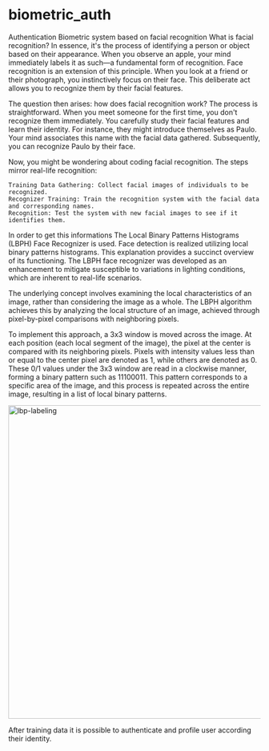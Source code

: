 # biometric_auth
Authentication Biometric system  based on facial recognition
 What is facial recognition? In essence, it's the process of identifying a person or object based on their appearance. When you observe an apple, your mind immediately labels it as such—a fundamental form of recognition. Face recognition is an extension of this principle. When you look at a friend or their photograph, you instinctively focus on their face. This deliberate act allows you to recognize them by their facial features.

The question then arises: how does facial recognition work? The process is straightforward. When you meet someone for the first time, you don't recognize them immediately. You carefully study their facial features and learn their identity. For instance, they might introduce themselves as Paulo. Your mind associates this name with the facial data gathered. Subsequently, you can recognize Paulo by their face.

Now, you might be wondering about coding facial recognition. The steps mirror real-life recognition:

    Training Data Gathering: Collect facial images of individuals to be recognized.
    Recognizer Training: Train the recognition system with the facial data and corresponding names.
    Recognition: Test the system with new facial images to see if it identifies them.

In order to get this informations The Local Binary Patterns Histograms (LBPH) Face Recognizer is used. Face detection  is realized utilizing local binary patterns histograms. This explanation provides a succinct overview of its functioning.
The LBPH face recognizer was developed as an enhancement to mitigate susceptible to variations in lighting conditions, which are inherent to real-life scenarios.

The underlying concept involves examining the local characteristics of an image, rather than considering the image as a whole. The LBPH algorithm achieves this by analyzing the local structure of an image, achieved through pixel-by-pixel comparisons with neighboring pixels.

To implement this approach, a 3x3 window is moved across the image. At each position (each local segment of the image), the pixel at the center is compared with its neighboring pixels. Pixels with intensity values less than or equal to the center pixel are denoted as 1, while others are denoted as 0. These 0/1 values under the 3x3 window are read in a clockwise manner, forming a binary pattern such as 11100011. This pattern corresponds to a specific area of the image, and this process is repeated across the entire image, resulting in a list of local binary patterns.

<img width="625" alt="lbp-labeling" src="https://github.com/Eleonora99/biometric_auth/assets/68509977/de1c3203-6b4b-42b3-a12d-bb96668159e4">

After training data it is possible to authenticate and profile user according their identity.
